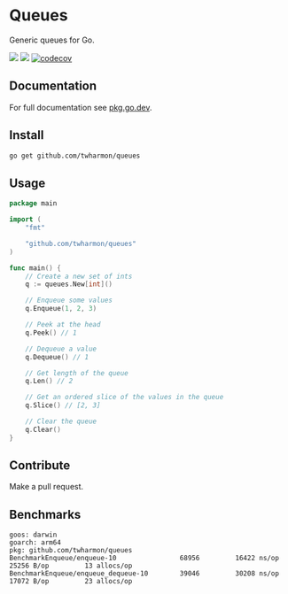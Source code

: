 # Queues
Generic queues for Go.

![](https://github.com/twharmon/queues/workflows/Test/badge.svg) [![](https://goreportcard.com/badge/github.com/twharmon/queues)](https://goreportcard.com/report/github.com/twharmon/queues) [![codecov](https://codecov.io/gh/twharmon/queues/branch/main/graph/badge.svg?token=K0P59TPRAL)](https://codecov.io/gh/twharmon/queues)

## Documentation
For full documentation see [pkg.go.dev](https://pkg.go.dev/github.com/twharmon/queues).

## Install
```bash
go get github.com/twharmon/queues
````

## Usage
```go
package main

import (
	"fmt"

	"github.com/twharmon/queues"
)

func main() {
	// Create a new set of ints
	q := queues.New[int]()

	// Enqueue some values
	q.Enqueue(1, 2, 3)

	// Peek at the head
	q.Peek() // 1

	// Dequeue a value
	q.Dequeue() // 1

	// Get length of the queue
	q.Len() // 2

	// Get an ordered slice of the values in the queue
	q.Slice() // [2, 3]

	// Clear the queue
	q.Clear()
}
```

## Contribute
Make a pull request.

## Benchmarks

```
goos: darwin
goarch: arm64
pkg: github.com/twharmon/queues
BenchmarkEnqueue/enqueue-10         	   68956	     16422 ns/op	   25256 B/op	      13 allocs/op
BenchmarkEnqueue/enqueue_dequeue-10 	   39046	     30208 ns/op	   17072 B/op	      23 allocs/op
```
